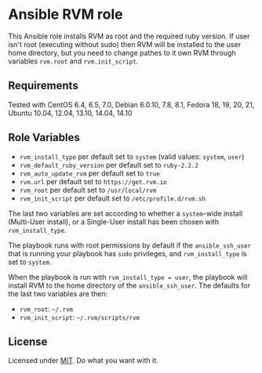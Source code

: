 Ansible RVM role
===

This Ansible role installs RVM as root and the required ruby version. If user isn't root (executing without sudo) then RVM will be installed to the user home directory, but you need to change pathes to it own RVM through variables `rvm.root` and `rvm.init_script`.

Requirements
------------
Tested with CentOS 6.4, 6.5, 7.0, Debian 6.0.10, 7.8, 8.1, Fedora 18, 19, 20, 21, Ubuntu 10.04, 12.04, 13.10, 14.04, 14.10

Role Variables
--------------
- `rvm_install_type` per default set to `system` (valid values: `system`, `user`)
- `rvm_default_ruby_version` per default set to `ruby-2.2.2`
- `rvm_auto_update_rvm` per default set to `true`
- `rvm.url` per default set to `https://get.rvm.io`
- `rvm_root` per default set to `/usr/local/rvm`
- `rvm_init_script` per default set to `/etc/profile.d/rvm.sh`

The last two variables are set according to whether a `system`-wide install (Multi-User install), or a Single-User install has been chosen with `rvm_install_type`.

The playbook runs with root permissions by default if the `ansible_ssh_user` that is running your playbook has `sudo` privileges, and `rvm_install_type` is set to `system`.

When the playbook is run with `rvm_install_type = user`, the playbook will install RVM to the home directory of the `ansible_ssh_user`.  The defaults for the last two variables are then:

- `rvm_root`: `~/.rvm`
- `rvm_init_script`: `~/.rvm/scripts/rvm`

License
-------
Licensed under [MIT](https://github.com/newmen/rvm/blob/master/LICENSE). Do what you want with it.
